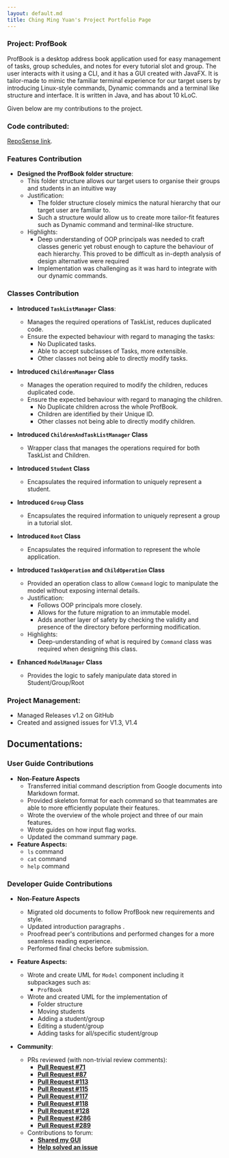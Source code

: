 ```yaml
---
layout: default.md
title: Ching Ming Yuan's Project Portfolio Page
---
```


### Project: ProfBook

ProfBook is a desktop address book application used for easy management of tasks, group schedules, and notes for every
tutorial slot and group. The user interacts with it using a CLI, and it has a GUI created with JavaFX. It is tailor-made
to mimic the familiar terminal experience for our target users by introducing Linux-style commands, Dynamic commands and
a terminal like structure and interface. It is written in Java, and has about 10 kLoC.

Given below are my contributions to the project.

### **Code contributed**:

[RepoSense link](https://nus-cs2103-ay2324s1.github.io/tp-dashboard/?search=w15&sort=groupTitle&sortWithin=title&timeframe=commit&mergegroup=&groupSelect=groupByRepos&breakdown=true&checkedFileTypes=docs~functional-code~test-code&since=2023-09-22&tabOpen=true&tabType=authorship&tabAuthor=mingyuanc&tabRepo=AY2324S1-CS2103T-W15-2%2Ftp%5Bmaster%5D&authorshipIsMergeGroup=false&authorshipFileTypes=docs~functional-code~test-code&authorshipIsBinaryFileTypeChecked=false&authorshipIsIgnoredFilesChecked=false).

### Features Contribution

* **Designed the ProfBook folder structure**:
  * This folder structure allows our target users to organise their groups and students in an intuitive way
  * Justification:
    * The folder structure closely mimics the natural hierarchy that our target user are familiar to.
    * Such a structure would allow us to create more tailor-fit features such as Dynamic command and terminal-like
      structure.
  * Highlights:
    * Deep understanding of OOP principals was needed to craft classes generic yet robust enough to capture the 
      behaviour of each hierarchy. This proved to be difficult as in-depth analysis of design alternative were required
    * Implementation was challenging as it was hard to integrate with our dynamic commands.

### Classes Contribution

* **Introduced `TaskListManager` Class**:
    * Manages the required operations of TaskList, reduces duplicated code.
    * Ensure the expected behaviour with regard to managing the tasks:
        * No Duplicated tasks.
        * Able to accept subclasses of Tasks, more extensible.
        * Other classes not being able to directly modify tasks.

* **Introduced `ChildrenManager` Class**
    * Manages the operation required to modify the children, reduces duplicated code.
    * Ensure the expected behaviour with regard to managing the children.
        * No Duplicate children across the whole ProfBook.
        * Children are identified by their Unique ID.
        * Other classes not being able to directly modify children.

* **Introduced `ChildrenAndTaskListManager` Class**
  * Wrapper class that manages the operations required for both TaskList and Children.

* **Introduced `Student` Class**
  * Encapsulates the required information to uniquely represent a student.

* **Introduced `Group` Class**
  * Encapsulates the required information to uniquely represent a group in a tutorial slot.

* **Introduced `Root` Class**
  * Encapsulates the required information to represent the whole application.

* **Introduced `TaskOperation` and `ChildOperation`  Class**
  * Provided an operation class to allow `Command` logic to manipulate the model without exposing internal details.
  * Justification:
    * Follows OOP principals more closely.
    * Allows for the future migration to an immutable model.
    * Adds another layer of safety by checking the validity and presence of the directory before performing modification.
  * Highlights:
    * Deep-understanding of what is required by `Command` class was required when designing this class.

* **Enhanced `ModelManager` Class**
  * Provides the logic to safely manipulate data stored in Student/Group/Root

<div style="page-break-after: always;"></div>

### Project Management:

* Managed Releases v1.2 on GitHub
* Created and assigned issues for V1.3, V1.4

## Documentations:

### User Guide Contributions
* **Non-Feature Aspects**
  * Transferred initial command description from Google documents into Markdown format.
  * Provided skeleton format for each command so that teammates are able to more efficiently populate their features.
  * Wrote the overview of the whole project and three of our main features.
  * Wrote guides on how input flag works.
  * Updated the command summary page.
* **Feature Aspects:**
  * `ls` command
  * `cat` command
  * `help` command

### Developer Guide Contributions
* **Non-Feature Aspects**
    * Migrated old documents to follow ProfBook new requirements and style.
    * Updated introduction paragraphs .
    * Proofread peer's contributions and performed changes for a more seamless reading experience.
    * Performed final checks before submission.
* **Feature Aspects:**
    * Wrote and create UML for `Model` component including it subpackages such as:
      * `ProfBook`
    * Wrote and created UML for the implementation of
      * Folder structure
      * Moving students
      * Adding a student/group
      * Editing a student/group
      * Adding tasks for all/specific student/group

* **Community**:
    * PRs reviewed (with non-trivial review comments):
      * **[Pull Request #71](https://github.com/AY2324S1-CS2103T-W15-2/tp/pull/71)**
      * **[Pull Request #87](https://github.com/AY2324S1-CS2103T-W15-2/tp/pull/87)**
      * **[Pull Request #113](https://github.com/AY2324S1-CS2103T-W15-2/tp/pull/113)**
      * **[Pull Request #115](https://github.com/AY2324S1-CS2103T-W15-2/tp/pull/115)**
      * **[Pull Request #117](https://github.com/AY2324S1-CS2103T-W15-2/tp/pull/117)**
      * **[Pull Request #118](https://github.com/AY2324S1-CS2103T-W15-2/tp/pull/118)**
      * **[Pull Request #128](https://github.com/AY2324S1-CS2103T-W15-2/tp/pull/128)**
      * **[Pull Request #286](https://github.com/AY2324S1-CS2103T-W15-2/tp/pull/286)**
      * **[Pull Request #289](https://github.com/AY2324S1-CS2103T-W15-2/tp/pull/289)**
    * Contributions to forum:
      * **[Shared my GUI](https://github.com/nus-cs2103-AY2324S1/forum/issues/101#issuecomment-1706285315)**
      * **[Help solved an issue](https://github.com/nus-cs2103-AY2324S1/forum/issues/110#issuecomment-1709913495)**
